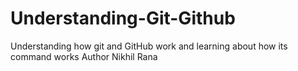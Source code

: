 # Understanding-Git-Github
Understanding how git and GitHub work and learning about how its command works
Author Nikhil Rana
